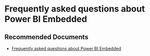   <properties
	pageTitle="licensing for power bi embedded"
	description="licensing for power bi embedded"
	service="microsoft.PowerBIDedicated"
	resource="capacities"
	authors="pjfreitas"
	ms.author="pfreitas"	
	displayOrder="1140"
	selfHelpType="generic"
	supportTopicIds="32628114"
	productPesIds="16334"
	cloudEnvironments="public, MoonCake, fairfax" 
	articleId="ca838b09-1068-746d-a3b3-dce2300be24d"
	ownershipId="ASEP_ContentService_Placeholder"
/>

# Frequently asked questions about Power BI Embedded

## **Recommended Documents**

* [Frequently asked questions about Power BI Embedded](https://docs.microsoft.com/power-bi/developer/embedded-faq)

